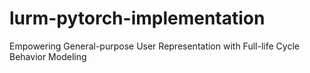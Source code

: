 # lurm-pytorch-implementation
Empowering General-purpose User Representation with Full-life Cycle Behavior Modeling
